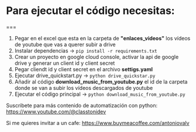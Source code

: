# Para ejecutar el código necesitas:
===

1. Pegar en el excel que esta en la carpeta de __"enlaces_videos"__ los vídeos de youtube que vas a querer subir a drive
2. Instalar dependencias -> `pip install -r requirements.txt`
3. Crear un proyecto en google cloud console, activar la api de google drive y generar un client id y client secret
4. Pegar cliendt id y client secret en el archivo __settigs.yaml__
5. Ejecutar drive_quickstart.py -> `python drive_quickstar.py`
6. Añadir al código __download_music_from_youtube.py__ el id de la carpeta donde se van a subir los vídeos descargados de youtube
7. Ejecutar el código principal -> `python download_music_from_youtube.py`


Suscribete para más contenido de automatización con python: https://www.youtube.com/@classtonidev

Si me quieres invitar a un cafe: https://www.buymeacoffee.com/antoniovalv



